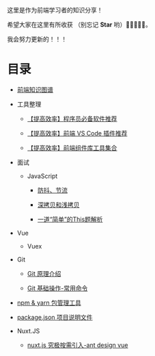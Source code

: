 这里是作为前端学习者的知识分享！

希望大家在这里有所收获 （别忘记 **Star** 哟）🌟🌟🌟🌟🌟。

我会努力更新的！！！

# 目录

- [前端知识图谱](http://rain7.top/engineering/engineering.html)

- 工具整理

  - [【提高效率】程序员必备软件推荐](http://rain7.top/share/software.html)

  - [【提高效率】前端 VS Code 插件推荐](http://rain7.top/share/vscode.html)

  - [【提高效率】前端组件库工具集合](http://rain7.top/farme/index.html)

- 面试

  - JavaScript

    - [防抖、节流](http://rain7.top/frontend/JavaScript.html#_2、防抖和节流)

    - [深拷贝和浅拷贝](http://rain7.top/frontend/JavaScript.html#_1、深拷贝和浅拷贝)
	
	- [一道“简单”的This题解析](https://mp.weixin.qq.com/s/QLabNBOChsKmrpvEXJrpNg)

- Vue

  - Vuex

* Git

  - [Git 原理介绍](/tools/Git.html#git-原理)

  - [Git 基础操作-常用命令](/tools/Git.html#git-常用命令)

* [npm & yarn 包管理工具](http://rain7.top/tools/package)

* [package.json 项目说明文件](http://rain7.top/engineering/package.json.html)

* Nuxt.JS

  - [nuxt.js 究极按需引入-ant design vue](https://mp.weixin.qq.com/s/1YKTNgyhxBFo3IqoS2Y5Kg)
